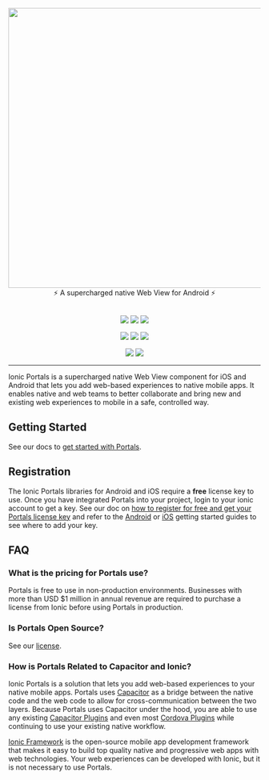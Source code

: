 <br />
<div align="center">
  <img src="https://user-images.githubusercontent.com/5769389/134952353-7d7b4145-3a80-4946-9b08-17b3a22c03a1.png" width="560" />
</div>
<div align="center">
  ⚡️ A supercharged native Web View for Android ⚡️
</div>
<br />
<p align="center">
  <a href="https://github.com/ionic-team/ionic-portals/actions?query=workflow%3ACI"><img src="https://img.shields.io/github/workflow/status/ionic-team/ionic-portals/CI?style=flat-square" /></a>
  <a href="https://www.npmjs.com/package/@ionic/portals"><img src="https://img.shields.io/npm/dw/@ionic/portals?style=flat-square" /></a>
  <a href="https://www.npmjs.com/package/@ionic/portals"><img src="https://img.shields.io/npm/l/@ionic/portals?style=flat-square" /></a>
</p>
<p align="center">
  <a href="https://www.npmjs.com/package/@ionic/portals"><img src="https://img.shields.io/npm/v/@ionic/portals?style=flat-square" /></a>
  <a href="https://search.maven.org/artifact/io.ionic/portals"><img src="https://img.shields.io/maven-central/v/io.ionic/portals" /></a>
  <img src="https://img.shields.io/cocoapods/v/IonicPortals" />
</p>
<p align="center">
  <a href="https://ionic.io/docs/portals"><img src="https://img.shields.io/static/v1?label=docs&message=ionic.io/portals&color=blue&style=flat-square" /></a>
  <a href="https://twitter.com/ionicframework"><img src="https://img.shields.io/twitter/follow/ionicframework" /></a>
</p>

---

Ionic Portals is a supercharged native Web View component for iOS and Android that lets you add web-based experiences to native mobile apps. It enables native and web teams to better collaborate and bring new and existing web experiences to mobile in a safe, controlled way.

## Getting Started

See our docs to [get started with Portals](https://ionic.io/docs/portals/getting-started/guide).

## Registration

The Ionic Portals libraries for Android and iOS require a **free** license key to use. Once you have integrated Portals into your project, login to your ionic account to get a key. See our doc on [how to register for free and get your Portals license key](https://ionic.io/docs/portals/how-to/get-a-product-key) and refer to the [Android](https://ionic.io/docs/portals/getting-started/android) or [iOS](https://ionic.io/docs/portals/getting-started/iOS) getting started guides to see where to add your key.

## FAQ

### What is the pricing for Portals use?

Portals is free to use in non-production environments. Businesses with more than USD $1 million in annual revenue are required to purchase a license from Ionic before using Portals in production.

### Is Portals Open Source?

See our [license](https://github.com/ionic-team/ionic-portals/blob/main/LICENSE.md).

### How is Portals Related to Capacitor and Ionic?

Ionic Portals is a solution that lets you add web-based experiences to your native mobile apps. Portals uses [Capacitor](https://capacitorjs.com) as a bridge between the native code and the web code to allow for cross-communication between the two layers. Because Portals uses Capacitor under the hood, you are able to use any existing [Capacitor Plugins](https://capacitorjs.com/docs/plugins) and even most [Cordova Plugins](https://capacitorjs.com/docs/plugins/cordova) while continuing to use your existing native workflow.

[Ionic Framework](https://ionicframework.com/) is the open-source mobile app development framework that makes it easy to build top quality native and progressive web apps with web technologies. Your web experiences can be developed with Ionic, but it is not necessary to use Portals.
